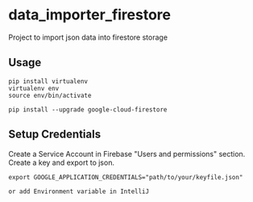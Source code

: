 # data_importer_firestore
Project to import json data into firestore storage

## Usage

    pip install virtualenv
    virtualenv env
    source env/bin/activate

    pip install --upgrade google-cloud-firestore

## Setup Credentials
Create a Service Account in Firebase "Users and permissions" section. Create a key and export to json.

    export GOOGLE_APPLICATION_CREDENTIALS="path/to/your/keyfile.json"
    
    or add Environment variable in IntelliJ
